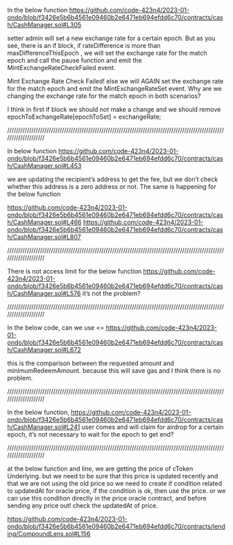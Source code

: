 In the below function 
https://github.com/code-423n4/2023-01-ondo/blob/f3426e5b6b4561e09460b2e6471eb694efdd6c70/contracts/cash/CashManager.sol#L305

setter admin will set a new exchange rate for a certain epoch. But as you see, there is an if block, if rateDifference is more than maxDifferenceThisEpoch , we will set the exchange rate for the match epoch and call the pause function and emit the MintExchangeRateCheckFailed event. 

Mint Exchange Rate Check Failed! else we will AGAIN set the exchange rate for the match epoch and emit the MintExchangeRateSet event. Why are we changing the exchange rate for the match epoch in both scenarios? 

I think in first if block we should not make a change and we should remove 
epochToExchangeRate[epochToSet] = exchangeRate;

////////////////////////////////////////////////////////////////////////////////////////////////////////////////////

In below function
https://github.com/code-423n4/2023-01-ondo/blob/f3426e5b6b4561e09460b2e6471eb694efdd6c70/contracts/cash/CashManager.sol#L453

we are updating the recipient’s address to get the fee, but we don’t check whether this address is a zero address or not.
The same is happening for the below function

https://github.com/code-423n4/2023-01-ondo/blob/f3426e5b6b4561e09460b2e6471eb694efdd6c70/contracts/cash/CashManager.sol#L466
https://github.com/code-423n4/2023-01-ondo/blob/f3426e5b6b4561e09460b2e6471eb694efdd6c70/contracts/cash/CashManager.sol#L807

////////////////////////////////////////////////////////////////////////////////////////////////////////////////////

There is not access limit for the below function
https://github.com/code-423n4/2023-01-ondo/blob/f3426e5b6b4561e09460b2e6471eb694efdd6c70/contracts/cash/CashManager.sol#L576
it’s not the problem?

////////////////////////////////////////////////////////////////////////////////////////////////////////////////////

In the below code, can we use <= 
https://github.com/code-423n4/2023-01-ondo/blob/f3426e5b6b4561e09460b2e6471eb694efdd6c70/contracts/cash/CashManager.sol#L672

this is the comparison between the requested amount and minimumRedeemAmount. because this will save gas and I think there is no problem. 

////////////////////////////////////////////////////////////////////////////////////////////////////////////////////

In the below function,
https://github.com/code-423n4/2023-01-ondo/blob/f3426e5b6b4561e09460b2e6471eb694efdd6c70/contracts/cash/CashManager.sol#L241
user comes and will claim for airdrop for a certain epoch, it’s not necessary to wait for the epoch to get end?

////////////////////////////////////////////////////////////////////////////////////////////////////////////////////

at the below function and line, we are getting the price of cToken Underlying. but we need to be sure that this price is updated recently and that we are not using the old price so we need to create if condition related to updatedAt for oracle price, if the condition is ok, then use the price. or we can use this condition directly in the price oracle contract, and before sending any price out! check the updatedAt of price.

https://github.com/code-423n4/2023-01-ondo/blob/f3426e5b6b4561e09460b2e6471eb694efdd6c70/contracts/lending/CompoundLens.sol#L156